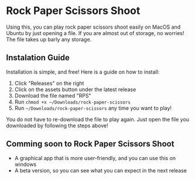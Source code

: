 # Rock Paper Scissors Shoot

Using this, you can play rock paper scissors shoot easily on MacOS and Ubuntu by just opening a file. If you are almost out of storage, no worries! The file takes up barly any storage.

## Instalation Guide

Installation is simple, and free! Here is a guide on how to install:

1. Click "Releases" on the right
2. Click on the assets button under the latest release
3. Download the file named "RPS"
4. Run <code>chmod +x ~/Downloads/rock-paper-scissors</code>
5. Run <code>~/Downloads/rock-paper-scissors</code> any time you want to play!

You do not have to re-download the file to play again. Just open the file you downloaded by following the steps above!

## Comming soon to Rock Paper Scissors Shoot

- A graphical app that is more user-friendly, and you can use this on windows
- A beta version, so you can see what you can expect in the next release